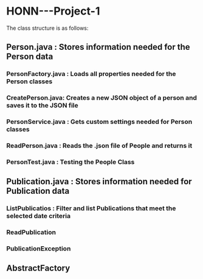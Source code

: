 # HONN---Project-1

The class structure is as follows:

## Person.java : Stores information needed for the Person data

### PersonFactory.java : Loads all properties needed for the Person classes

### CreatePerson.java: Creates a new JSON object of a person and saves it to the JSON file

### PersonService.java : Gets custom settings needed for Person classes

### ReadPerson.java : Reads the .json file of People and returns it

### PersonTest.java : Testing the People Class

## Publication.java : Stores information needed for Publication data

### ListPublicatios : Filter and list Publications that meet the selected date criteria

### ReadPublication 

### PublicationException

## AbstractFactory
